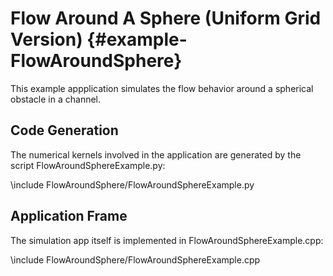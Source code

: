 # Flow Around A Sphere (Uniform Grid Version) {#example-FlowAroundSphere}

This example appplication simulates the flow behavior around a spherical obstacle
in a channel.

## Code Generation

The numerical kernels involved in the application are generated by the script FlowAroundSphereExample.py:

\include FlowAroundSphere/FlowAroundSphereExample.py

## Application Frame

The simulation app itself is implemented in FlowAroundSphereExample.cpp:

\include FlowAroundSphere/FlowAroundSphereExample.cpp

